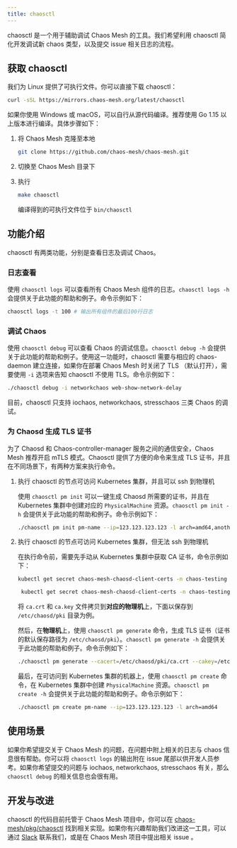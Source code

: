 ```yaml
---
title: chaosctl
---
```


chaosctl 是一个用于辅助调试 Chaos Mesh 的工具。我们希望利用 chaosctl 简化开发调试新 chaos 类型，以及提交 issue 相关日志的流程。

## 获取 chaosctl

我们为 Linux 提供了可执行文件。你可以直接下载 chaosctl：

```bash
curl -sSL https://mirrors.chaos-mesh.org/latest/chaosctl
```

如果你使用 Windows 或 macOS，可以自行从源代码编译。推荐使用 Go 1.15 以上版本进行编译。具体步骤如下：

1. 将 Chaos Mesh 克隆至本地

   ```bash
   git clone https://github.com/chaos-mesh/chaos-mesh.git
   ```

2. 切换至 Chaos Mesh 目录下

3. 执行

   ```bash
   make chaosctl
   ```

   编译得到的可执行文件位于 `bin/chaosctl`

## 功能介绍

chaosctl 有两类功能，分别是查看日志及调试 Chaos。

### 日志查看

使用 `chaosctl logs` 可以查看所有 Chaos Mesh 组件的日志。`chaosctl logs -h` 会提供关于此功能的帮助和例子。命令示例如下：

```bash
chaosctl logs -t 100 # 输出所有组件的最后100行日志
```

### 调试 Chaos

使用 `chaosctl debug` 可以查看 Chaos 的调试信息。`chaosctl debug -h` 会提供关于此功能的帮助和例子。使用这一功能时，chaosctl 需要与相应的 chaos-daemon 建立连接，如果你在部署 Chaos Mesh 时关闭了 TLS （默认打开），需要使用 `-i` 选项来告知 chaosctl 不使用 TLS。命令示例如下：

```bash
./chaosctl debug -i networkchaos web-show-network-delay
```

目前，chaosctl 只支持 iochaos, networkchaos, stresschaos 三类 Chaos 的调试。

### 为 Chaosd 生成 TLS 证书

为了 Chaosd 和 Chaos-controller-manager 服务之间的通信安全，Chaos Mesh 推荐开启 mTLS 模式。Chaosctl 提供了方便的命令来生成 TLS 证书，并且在不同场景下，有两种方案来执行命令。

1. 执行 chaosctl 的节点可访问 Kubernetes 集群，并且可以 ssh 到物理机

   使用 `chaosctl pm init` 可以一键生成 Chaosd 所需要的证书，并且在 Kubernetes 集群中创建对应的 `PhysicalMachine` 资源。`chaosctl pm init -h` 会提供关于此功能的帮助和例子。命令示例如下：

   ```bash
   ./chaosctl pm init pm-name --ip=123.123.123.123 -l arch=amd64,anotherkey=value
   ```

2. 执行 chaosctl 的节点可访问 Kubernetes 集群，但无法 ssh 到物理机

   在执行命令前，需要先手动从 Kubernetes 集群中获取 CA 证书，命令示例如下：

   ```bash
   kubectl get secret chaos-mesh-chaosd-client-certs -n chaos-testing -o "jsonpath={.data['ca\.crt']}" | base64 -d > ca.crt

    kubectl get secret chaos-mesh-chaosd-client-certs -n chaos-testing -o "jsonpath={.data['ca\.key']}" | base64 -d> ca.key
   ```

   将 `ca.crt` 和 `ca.key` 文件拷贝到**对应的物理机**上，下面以保存到 `/etc/chaosd/pki` 目录为例。
   
   然后，在**物理机**上，使用 `chaosctl pm generate` 命令，生成 TLS 证书（证书的默认保存路径为 `/etc/chaosd/pki`）。`chaosctl pm generate -h` 会提供关于此功能的帮助和例子。命令示例如下：

   ```bash
   ./chaosctl pm generate --cacert=/etc/chaosd/pki/ca.crt --cakey=/etc/chaosd/pki/ca.key
   ```

   最后，在可访问到 Kubernetes 集群的机器上，使用 `chaosctl pm create` 命令，在 Kubernetes 集群中创建 `PhysicalMachine` 资源。`chaosctl pm create -h` 会提供关于此功能的帮助和例子。命令示例如下：

   ```bash
   ./chaosctl pm create pm-name --ip=123.123.123.123 -l arch=amd64
   ```

## 使用场景

如果你希望提交关于 Chaos Mesh 的问题，在问题中附上相关的日志与 chaos 信息很有帮助。你可以将 `chaosctl logs` 的输出附在 issue 尾部以供开发人员参考。如果你希望提交的问题与 iochaos, networkchaos, stresschaos 有关，那么 `chaosctl debug` 的相关信息也会很有用。

## 开发与改进

chaosctl 的代码目前托管于 Chaos Mesh 项目中，你可以在 [chaos-mesh/pkg/chaosctl](https://github.com/chaos-mesh/chaos-mesh/tree/master/pkg/chaosctl) 找到相关实现。如果你有兴趣帮助我们改进这一工具，可以通过 [Slack](https://cloud-native.slack.com/archives/C0193VAV272) 联系我们，或是在 Chaos Mesh 项目中提出相关 issue 。
